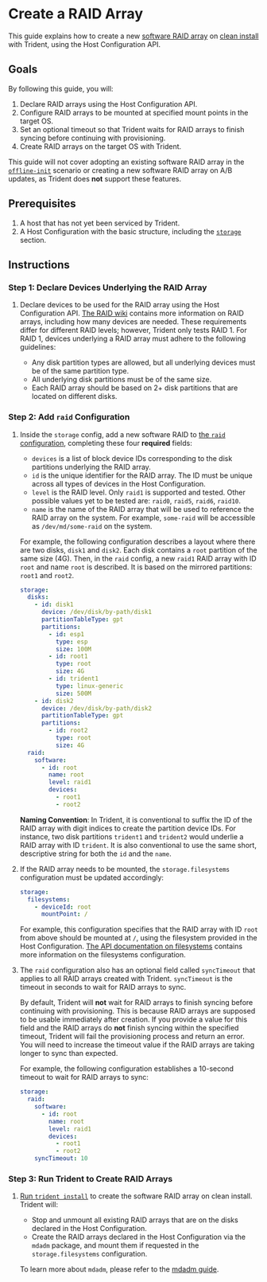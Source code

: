 
# Create a RAID Array

This guide explains how to create a new [software RAID
array](../Reference/Host-Configuration/API-Reference/SoftwareRaidArray.md) on
[clean install](../Reference/Glossary.md#clean-install) with Trident, using the
Host Configuration API.

## Goals

By following this guide, you will:

1. Declare RAID arrays using the Host Configuration API.
1. Configure RAID arrays to be mounted at specified mount points in the target
   OS.
1. Set an optional timeout so that Trident waits for RAID arrays to finish
   syncing before continuing with provisioning.
1. Create RAID arrays on the target OS with Trident.

This guide will not cover adopting an existing software RAID array in the
[`offline-init`](../Explanation/Offline-Initialize.md) scenario or creating a
new software RAID array on A/B updates, as Trident does **not** support these
features.

## Prerequisites

1. A host that has not yet been serviced by Trident.
1. A Host Configuration with the basic structure, including the
   [`storage`](../Reference/Host-Configuration/API-Reference/Storage.md)
   section.

## Instructions

### Step 1: Declare Devices Underlying the RAID Array

1. Declare devices to be used for the RAID array using the Host Configuration
   API. [The RAID wiki](https://wiki.archlinux.org/title/RAID) contains more
   information on RAID arrays, including how many devices are needed. These
   requirements differ for different RAID levels; however, Trident only tests
   RAID 1. For RAID 1, devices underlying a RAID array must adhere to the
   following guidelines:

   - Any disk partition types are allowed, but all underlying devices must be of
     the same partition type.
   - All underlying disk partitions must be of the same size.
   - Each RAID array should be based on 2+ disk partitions that are located on
     different disks.

### Step 2: Add `raid` Configuration

1. Inside the `storage` config, add a new software RAID to [the `raid`
   configuration](../Reference/Host-Configuration/API-Reference/Raid.md),
   completing these four **required** fields:

   - `devices` is a list of block device IDs corresponding to the disk
     partitions underlying the RAID array.
   - `id` is the unique identifier for the RAID array. The ID must be unique
     across all types of devices in the Host Configuration.
   - `level` is the RAID level. Only `raid1` is supported and tested. Other
     possible values yet to be tested are: `raid0`, `raid5`, `raid6`, `raid10`.
   - `name` is the name of the RAID array that will be used to reference the
     RAID array on the system. For example, `some-raid` will be accessible as
     `/dev/md/some-raid` on the system.

   For example, the following configuration describes a layout where there are
   two disks, `disk1` and `disk2`. Each disk contains a `root` partition of the
   same size (4G). Then, in the `raid` config, a new `raid1` RAID array with ID
   `root` and name `root` is described. It is based on the mirrored partitions:
   `root1` and `root2`.

   ```yaml
   storage:
     disks:
       - id: disk1
         device: /dev/disk/by-path/disk1
         partitionTableType: gpt
         partitions:
           - id: esp1
             type: esp
             size: 100M
           - id: root1
             type: root
             size: 4G
           - id: trident1
             type: linux-generic
             size: 500M
       - id: disk2
         device: /dev/disk/by-path/disk2
         partitionTableType: gpt
         partitions:
           - id: root2
             type: root
             size: 4G
     raid:
       software:
         - id: root
           name: root
           level: raid1
           devices:
             - root1
             - root2
   ```

   **Naming Convention**: In Trident, it is conventional to suffix the ID of the
   RAID array with digit indices to create the partition device IDs. For
   instance, two disk partitions `trident1` and `trident2` would underlie a RAID
   array with ID `trident`. It is also conventional to use the same short,
   descriptive string for both the `id` and the `name`.

1. If the RAID array needs to be mounted, the `storage.filesystems`
   configuration must be updated accordingly:

   ```yaml
   storage:
     filesystems:
       - deviceId: root
         mountPoint: /
   ```

   For example, this configuration specifies that the RAID array with ID `root`
   from above should be mounted at `/`, using the filesystem provided in the
   Host Configuration. [The API documentation on
   filesystems](../Reference/Host-Configuration/API-Reference/FileSystem.md)
   contains more information on the filesystems configuration.

1. The `raid` configuration also has an optional field called `syncTimeout` that
   applies to all RAID arrays created with Trident. `syncTimeout` is the timeout
   in seconds to wait for RAID arrays to sync.

   By default, Trident will **not** wait for RAID arrays to finish syncing
   before continuing with provisioning. This is because RAID arrays are supposed
   to be usable immediately after creation. If you provide a value for this
   field and the RAID arrays do **not** finish syncing within the specified
   timeout, Trident will fail the provisioning process and return an error. You
   will need to increase the timeout value if the RAID arrays are taking longer
   to sync than expected.

   For example, the following configuration establishes a 10-second timeout to
   wait for RAID arrays to sync:

   ```yaml
   storage:
     raid:
       software:
         - id: root
           name: root
           level: raid1
           devices:
             - root1
             - root2
       syncTimeout: 10
   ```

### Step 3: Run Trident to Create RAID Arrays

1. [Run `trident install`](./Perform-a-Clean-Install.md) to create the software
   RAID array on clean install. Trident will:

   - Stop and unmount all existing RAID arrays that are on the disks declared in
     the Host Configuration.
   - Create the RAID arrays declared in the Host Configuration via the `mdadm`
     package, and mount them if requested in the `storage.filesystems`
     configuration.

   To learn more about `mdadm`, please refer to the [mdadm
   guide](https://raid.wiki.kernel.org/index.php/A_guide_to_mdadm).
